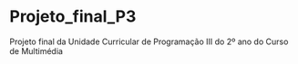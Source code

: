 # Projeto_final_P3
Projeto final da Unidade Curricular de Programação III do 2º ano do Curso de Multimédia
